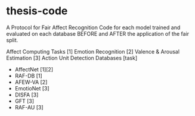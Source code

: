 # thesis-code
A Protocol for Fair Affect Recognition
Code for each model trained and evaluated on each database BEFORE and AFTER the application of the fair split.

Affect Computing Tasks
[1] Emotion Recognition
[2] Valence & Arousal Estimation
[3] Action Unit Detection
Databases [task]
  - AffectNet [1][2]
  - RAF-DB [1]
  - AFEW-VA [2]
  - EmotioNet [3]
  - DISFA [3]
  - GFT [3]
  - RAF-AU [3]
  
